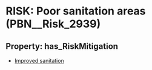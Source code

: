# RISK: __Poor sanitation areas__ (PBN__Risk_2939)

## Property: has_RiskMitigation

* [Improved sanitation](PBN__Mitigation_1141)

